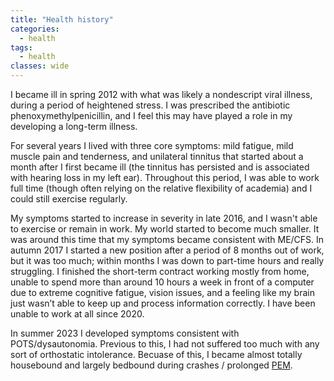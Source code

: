 ```yaml
---
title: "Health history"
categories:
  - health
tags:
  - health
classes: wide
---
```

I became ill in spring 2012 with what was likely a nondescript viral illness, during a period of heightened stress. I was prescribed the antibiotic phenoxymethylpenicillin, and I feel this may have played a role in my developing a long-term illness.

For several years I lived with three core symptoms: mild fatigue, mild muscle pain and tenderness, and unilateral tinnitus that started about a month after I first became ill (the tinnitus has persisted and is associated with hearing loss in my left ear). Throughout this period, I was able to work full time (though often relying on the relative flexibility of academia) and I could still exercise regularly.

My symptoms started to increase in severity in late 2016, and I wasn't able to exercise or remain in work. My world started to become much smaller. It was around this time that my symptoms became consistent with ME/CFS. In autumn 2017 I started a new position after a period of 8 months out of work, but it was too much; within months I was down to part-time hours and really struggling. I finished the short-term contract working mostly from home, unable to spend more than around 10 hours a week in front of a computer due to extreme cognitive fatigue, vision issues, and a feeling like my brain just wasn’t able to keep up and process information correctly. I have been unable to work at all since 2020.

In summer 2023 I developed symptoms consistent with POTS/dysautonomia. Previous to this, I had not suffered too much with any sort of orthostatic intolerance. Becuase of this, I became almost totally housebound and largely bedbound during crashes / prolonged [PEM](https://me-pedia.org/wiki/Post-exertional_malaise). 
